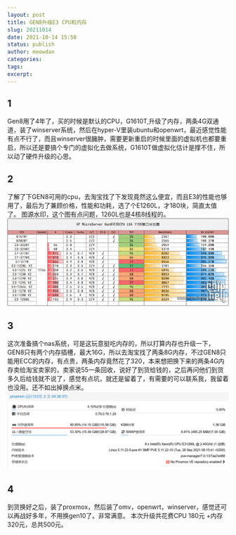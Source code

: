 ```yaml
---
layout: post
title: GEN8升级E3 CPU和内存
slug: 20211014
date: 2021-10-14 15:50
status: publish
author: meowdan
categories: 
tags:
excerpt: 
---
```

## 1
Gen8用了4年了，买的时候是默认的CPU，G1610T,升级了内存，两条4G双通道，装了winserver系统，然后在hyper-V里装ubuntu和openwrt，最近感觉性能有点不行了，而且winserver很臃肿，需要更新重启的时候里面的虚拟机也都要重启，所以还是要搞个专门的虚拟化去做系统，G1610T做虚拟化估计是撑不住，所以动了硬件升级的心思。
## 2
了解了下GEN8可用的cpu，去淘宝找了下发现竟然这么便宜，而且E3的性能也够用了，最后为了兼顾价格，性能和功耗，选了个E1260L，才180块，简直太值了。 
图源水印，这个图有点问题，1260L也是4核8线程的。 
![](./image/2021/2021-10-14_01.png)
## 3
这次准备搞个nas系统，可是这玩意挺吃内存的，所以打算内存也升级一下，GEN8只有两个内存插槽，最大16G，所以去淘宝找了两条8G内存，不过GEN8只能用ECC的内存，有点贵，两条内存竟然花了320，本来想把换下来的两条4G内存卖给淘宝卖家的，卖家说55一条回收，说好了到货给钱的，之后再问他们到货多久后给钱就不说了，感觉有点坑，就还是留着了，有需要的可以联系我，我留着也没用。还不如出掉换点米。 
![](./image/2021/2021-10-14_02.png)
## 4
到货换好之后，装了proxmox，然后装了omv，openwrt，winserver，感觉还可以再战好多年，不用换gen10了。非常满意。
本次升级共花费CPU 180元 +内存 320元，总共500元。
